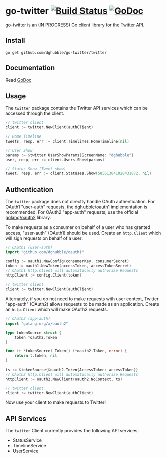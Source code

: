 

# go-twitter [![Build Status](https://travis-ci.org/dghubble/go-twitter.png)](https://travis-ci.org/dghubble/go-twitter) [![GoDoc](http://godoc.org/github.com/dghubble/go-twitter?status.png)](http://godoc.org/github.com/dghubble/go-twitter)

go-twitter is an (IN PROGRESS) Go client library for the [Twitter API](https://dev.twitter.com/rest/public).

## Install

    go get github.com/dghubble/go-twitter/twitter

## Documentation

Read [GoDoc](https://godoc.org/github.com/dghubble/go-twitter/twitter)

## Usage

The `twitter` package contains the Twitter API services which can be accessed through the client.

```go
// twitter client
client := twitter.NewClient(authClient)

// Home Timeline
tweets, resp, err := client.Timelines.HomeTimeline(nil)

// User Show
params := &twitter.UserShowParams{ScreenName: "dghubble"}
user, resp, err := client.Users.Show(params)

// Status Show (Tweet show)
tweet, resp, err := client.Statuses.Show(585613041028431872, nil)
```

## Authentication

The `twitter` package does not directly handle OAuth authentication. For OAuth1 "user-auth" requests, the [dghubble/oauth1](https://github.com/dghubble/oauth1) implementation is recommended. For OAuth2 "app-auth" requests, use the official [golang/oauth2](https://github.com/golang/oauth2/) library.

To make requests as a consumer on behalf of a user who has granted access, "user-auth" (OAuth1) should be used. Create an `http.Client` which will sign requests on behalf of a user:

```go
// OAuth1 (user-auth)
import "github.com/dghubble/oauth1"

config := oauth1.NewConfig(consumerKey, consumerSecret)
token := oauth1.NewToken(accessToken, accessTokenSecret)
// OAuth1 http.Client will automatically authorize Requests
httpClient := config.Client(token)

// twitter client
client := twitter.NewClient(authClient)
```

Alternately, if you do not need to make requests with user context, Twitter "app-auth" (OAuth2) allows requests to be made as an application. Create an `http.Client` which will make OAuth2 requests.

```go
// OAuth2 (app-auth)
import "golang.org/x/oauth2"

type tokenSource struct {
    token *oauth2.Token
}

func (t *tokenSource) Token() (*oauth2.Token, error) {
    return t.token, nil
}

ts := &tokenSource{&oauth2.Token{AccessToken: accessToken}}
// OAuth2 http.Client will automatically authorize Requests
httpClient := oauth2.NewClient(oauth2.NoContext, ts)

// twitter client
client := twitter.NewClient(authClient)
```

Now use your client to make requests to Twitter!

## API Services

The `twitter` Client currently provides the following API services:

* StatusService
* TimelineService
* UserService
